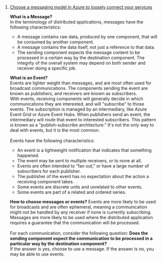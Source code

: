 1. [Choose a messaging model in Azure to loosely connect your services](https://docs.microsoft.com/en-us/learn/modules/choose-a-messaging-model-in-azure-to-connect-your-services/)
    
    **What is a Message?**<br/>
    In the terminology of distributed applications, messages have the following characteristics:
    - A message contains raw data, produced by one component, that will be consumed by another component.
    - A message contains the data itself, not just a reference to that data.
    - The sending component expects the message content to be processed in a certain way by the destination component. The integrity of the overall system may depend on both sender and receiver doing a specific job.
    
    **What is an Event?**<br/>
    Events are lighter weight than messages, and are most often used for broadcast communications. The components sending the event are known as publishers, and receivers are known as subscribers.<br/>
    With events, receiving components will generally decide in which communications they are interested, and will "subscribe" to those events. The subscription is managed by an intermediary, like Azure Event Grid or Azure Event Hubs. When publishers send an event, the intermediary will route that event to interested subscribers. This pattern is known as a "publish-subscribe architecture." It's not the only way to deal with events, but it is the most common.<br/>
     <br/>
    Events have the following characteristics:
    - An event is a lightweight notification that indicates that something happened.
    - The event may be sent to multiple receivers, or to none at all.
    - Events are often intended to "fan out," or have a large number of subscribers for each publisher.
    - The publisher of the event has no expectation about the action a receiving component takes.
    - Some events are discrete units and unrelated to other events.
    - Some events are part of a related and ordered series.<br/> 
    
    **How to choose messages or events?**
    Events are more likely to be used for broadcasts and are often ephemeral, meaning a communication might not be handled by any receiver if none is currently subscribing. Messages are more likely to be used where the distributed application requires a guarantee that the communication will be processed.<br/>
    <br/>
    For each communication, consider the following question: **Does the sending component expect the communication to be processed in a particular way by the destination component?**<br/>
    If the answer is yes, choose to use a message. If the answer is no, you may be able to use events.

